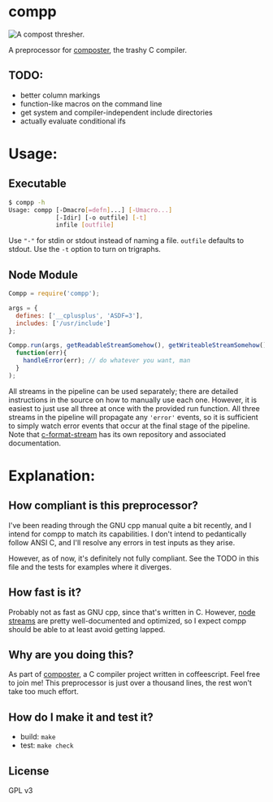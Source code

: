 compp
======

![A compost thresher.](http://cd.indiabizclub.com/uploads05/34/0/amar_412694906.jpg)

A preprocessor for [composter](https://github.com/cosmicexplorer/composter), the trashy C compiler.

## TODO:
- better column markings
- function-like macros on the command line
- get system and compiler-independent include directories
- actually evaluate conditional ifs

# Usage:
## Executable
```bash
$ compp -h
Usage: compp [-Dmacro[=defn]...] [-Umacro...]
             [-Idir] [-o outfile] [-t]
             infile [outfile]
```
Use `"-"` for stdin or stdout instead of naming a file. `outfile` defaults to stdout. Use the `-t` option to turn on trigraphs.

## Node Module
```javascript
Compp = require('compp');

args = {
  defines: ['__cplusplus', 'ASDF=3'],
  includes: ['/usr/include']
};

Compp.run(args, getReadableStreamSomehow(), getWriteableStreamSomehow(),
  function(err){
    handleError(err); // do whatever you want, man
  }
);

```

All streams in the pipeline can be used separately; there are detailed instructions in the source on how to manually use each one. However, it is easiest to just use all three at once with the provided run function. All three streams in the pipeline will propagate any `'error'` events, so it is sufficient to simply watch error events that occur at the final stage of the pipeline. Note that [c-format-stream](https://github.com/cosmicexplorer/c-format-stream) has its own repository and associated documentation.

# Explanation:
## How compliant is this preprocessor?

I've been reading through the GNU cpp manual quite a bit recently, and I intend for compp to match its capabilities. I don't intend to pedantically follow ANSI C, and I'll resolve any errors in test inputs as they arise.

However, as of now, it's definitely not fully compliant. See the TODO in this file and the tests for examples where it diverges.

## How fast is it?

Probably not as fast as GNU cpp, since that's written in C. However, [node streams](https://nodejs.org/api/stream.html) are pretty well-documented and optimized, so I expect compp should be able to at least avoid getting lapped.

## Why are you doing this?

As part of [composter](https://github.com/cosmicexplorer/composter), a C compiler project written in coffeescript. Feel free to join me! This preprocessor is just over a thousand lines, the rest won't take too much effort.

## How do I make it and test it?

- build: ```make```
- test: ```make check```

## License

GPL v3
